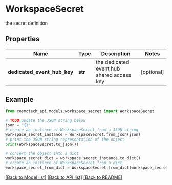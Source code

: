 # WorkspaceSecret

the secret definition

## Properties

Name | Type | Description | Notes
------------ | ------------- | ------------- | -------------
**dedicated_event_hub_key** | **str** | the dedicated event hub shared access key | [optional] 

## Example

```python
from cosmotech_api.models.workspace_secret import WorkspaceSecret

# TODO update the JSON string below
json = "{}"
# create an instance of WorkspaceSecret from a JSON string
workspace_secret_instance = WorkspaceSecret.from_json(json)
# print the JSON string representation of the object
print(WorkspaceSecret.to_json())

# convert the object into a dict
workspace_secret_dict = workspace_secret_instance.to_dict()
# create an instance of WorkspaceSecret from a dict
workspace_secret_from_dict = WorkspaceSecret.from_dict(workspace_secret_dict)
```
[[Back to Model list]](../README.md#documentation-for-models) [[Back to API list]](../README.md#documentation-for-api-endpoints) [[Back to README]](../README.md)


